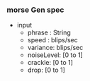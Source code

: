 ### morse Gen spec

* input
    * phrase : String
    * speed : blips/sec
    * variance: blips/sec
    * noiseLevel: [0 to 1]
    * crackle: [0 to 1]
    * drop: [0 to 1]




